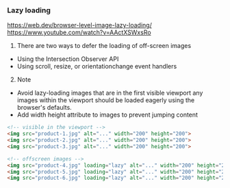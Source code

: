 ### Lazy loading
https://web.dev/browser-level-image-lazy-loading/
https://www.youtube.com/watch?v=AActXSWxsRo

1. There are two ways to defer the loading of off-screen images
 - Using the Intersection Observer API
 - Using scroll, resize, or orientationchange event handlers

2. Note
 - Avoid lazy-loading images that are in the first visible viewport
  any images within the viewport should be loaded eagerly using the browser's defaults.
 - Add width height attribute to images to prevent jumping content
 
 ```html
<!-- visible in the viewport -->
<img src="product-1.jpg" alt="..." width="200" height="200">
<img src="product-2.jpg" alt="..." width="200" height="200">
<img src="product-3.jpg" alt="..." width="200" height="200">

<!-- offscreen images -->
<img src="product-4.jpg" loading="lazy" alt="..." width="200" height="200">
<img src="product-5.jpg" loading="lazy" alt="..." width="200" height="200">
<img src="product-6.jpg" loading="lazy" alt="..." width="200" height="200">
 ```
